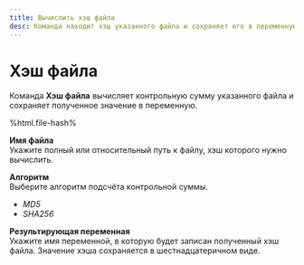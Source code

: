 ```yaml
---
title: Вычислить хэш файла
desc: Команда находит хэш указанного файла и сохраняет его в переменную.
---
```

# Хэш файла

Команда **Хэш файла** вычисляет контрольную сумму указанного файла и сохраняет полученное значение в переменную.

%html.file-hash%

**Имя файла**  
Укажите полный или относительный путь к файлу, хэш которого нужно вычислить.

**Алгоритм**  
Выберите алгоритм подсчёта контрольной суммы.

* *MD5*
* *SHA256*

**Результирующая переменная**  
Укажите имя переменной, в которую будет записан полученный хэш файла. Значение хэша сохраняется в шестнадцатеричном виде.
